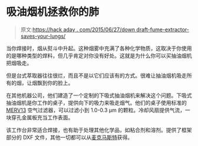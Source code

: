 # 吸油烟机拯救你的肺

> 原文:[https://hack aday . com/2015/06/27/down draft-fume-extractor-saves-your-lungs/](https://hackaday.com/2015/06/27/downdraft-fume-extractor-saves-your-lungs/)

当你焊接时，烟从熨斗中升起。这种烟雾中充满了各种化学物质，这取决于你使用的是哪种类型的焊料，但几乎肯定对你没有好处。这就是为什么你可以买抽油烟机把烟吸走。

但是台式萃取器往往很烂，而且不是以它们应该有的方式。很难让抽油烟机吸走所有的烟，让烟飘到你的脸上。

在其他机器公司，他们建造了一个定制的下吸式抽油烟机来解决这个问题。下吸式抽油烟机是你工作的桌子，提供向下的吸力来吸走烟气。他们的桌子使用标准的 [MERV13](https://en.wikipedia.org/wiki/Minimum_efficiency_reporting_value) 空气过滤器，可以过滤小到 1.0-0.3 μm 的颗粒。冷却风扇提供气流，一块穿孔金属板充当工作表面。

该工作台非常适合焊接，也有助于处理其他化学品，如粘合剂和溶剂。提供了框架部分的 DXF 文件，其他一切都可以从[麦克马斯特](http://www.mcmaster.com/)获得。